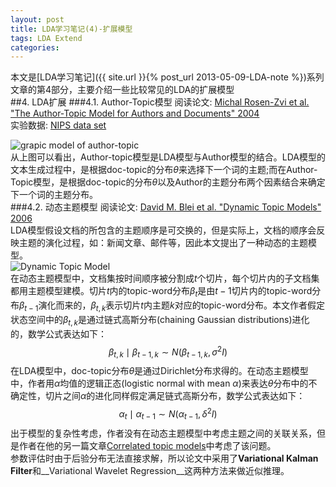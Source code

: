 ```yaml
---
layout: post
title: LDA学习笔记(4)-扩展模型
tags: LDA Extend
categories: 
---
```

本文是[LDA学习笔记]({{ site.url }}{% post_url 2013-05-09-LDA-note %})系列文章的第4部分，主要介绍一些比较常见的LDA的扩展模型  
##4. LDA扩展
###4.1. Author-Topic模型
阅读论文: [Michal Rosen-Zvi et al. "The Author-Topic Model for Authors and Documents" 2004](http://psiexp.ss.uci.edu/research/papers/uai04_v8.pdf)  
实验数据: [NIPS data set](http://www.cs.toronto.edu/~roweis/data.html)  

![grapic model of author-topic](/note/images/author-topic.png)  
从上图可以看出，Author-topic模型是LDA模型与Author模型的结合。LDA模型的文本生成过程中，是根据doc-topic的分布$\theta$来选择下一个词的主题;而在Author-Topic模型，是根据doc-topic的分布$\theta$以及Author的主题分布两个因素结合来确定下一个词的主题分布。  
###4.2. 动态主题模型
阅读论文: [David M. Blei et al. "Dynamic Topic Models" 2006](http://www.cs.princeton.edu/~blei/papers/BleiLafferty2006a.pdf)  
LDA模型假设文档的所包含的主题顺序是可交换的，但是实际上，文档的顺序会反映主题的演化过程，如：新闻文章、邮件等，因此本文提出了一种动态的主题模型。  
![Dynamic Topic Model](/note/images/dynamic-topic-model.png)  
在动态主题模型中，文档集按时间顺序被分割成$t$个切片，每个切片内的子文档集都用主题模型建模。切片$t$内的topic-word分布$\beta_t$是由$t-1$切片内的topic-word分布$\beta_{t-1}$演化而来的，$\beta_{t,k}$表示切片$t$内主题$k$对应的topic-word分布。本文作者假定状态空间中的$\beta_{t,k}$是通过链式高斯分布(chaining Gaussian distributions)进化的，数学公式表达如下：
$$
\beta_{t,k} \mid \beta_{t-1,k} \sim N \left( \beta_{t-1,k}, \sigma^2 I \right)
$$
在LDA模型中，doc-topic分布$\theta$是通过Dirichlet分布求得的。在动态主题模型中，作者用$\alpha$均值的逻辑正态(logistic normal with mean $\alpha$)来表达$\theta$分布中的不确定性，切片之间$\alpha$的进化同样假定满足链式高斯分布，数学公式表达如下：
$$
\alpha_t \mid \alpha_{t-1} \sim N \left( \alpha_{t-1}, \delta ^2 I \right)
$$
出于模型的复杂性考虑，作者没有在动态主题模型中考虑主题之间的关联关系，但是作者在他的另一篇文章[Correlated topic
models](http://www.cs.princeton.edu/~blei/papers/BleiLafferty2006.pdf)中考虑了该问题。  
参数评估时由于后验分布无法直接求解，所以论文中采用了**Variational Kalman Filter**和__Variational Wavelet Regression__这两种方法来做近似推理。
